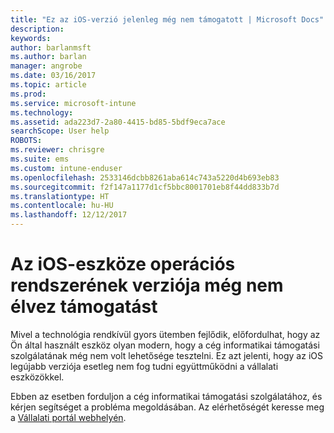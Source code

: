 ```yaml
---
title: "Ez az iOS-verzió jelenleg még nem támogatott | Microsoft Docs"
description: 
keywords: 
author: barlanmsft
ms.author: barlan
manager: angrobe
ms.date: 03/16/2017
ms.topic: article
ms.prod: 
ms.service: microsoft-intune
ms.technology: 
ms.assetid: ada223d7-2a80-4415-bd85-5bdf9eca7ace
searchScope: User help
ROBOTS: 
ms.reviewer: chrisgre
ms.suite: ems
ms.custom: intune-enduser
ms.openlocfilehash: 2533146dcbb8261aba614c743a5220d4b693eb83
ms.sourcegitcommit: f2f147a1177d1cf5bbc8001701eb8f44dd833b7d
ms.translationtype: HT
ms.contentlocale: hu-HU
ms.lasthandoff: 12/12/2017
---
```

# <a name="your-ios-devices-operating-system-version-isnt-yet-supported"></a>Az iOS-eszköze operációs rendszerének verziója még nem élvez támogatást

Mivel a technológia rendkívül gyors ütemben fejlődik, előfordulhat, hogy az Ön által használt eszköz olyan modern, hogy a cég informatikai támogatási szolgálatának még nem volt lehetősége tesztelni. Ez azt jelenti, hogy az iOS legújabb verziója esetleg nem fog tudni együttműködni a vállalati eszközökkel.

Ebben az esetben forduljon a cég informatikai támogatási szolgálatához, és kérjen segítséget a probléma megoldásában. Az elérhetőségét keresse meg a [Vállalati portál webhelyén](https://portal.manage.microsoft.com#HelpDeskDialog).
